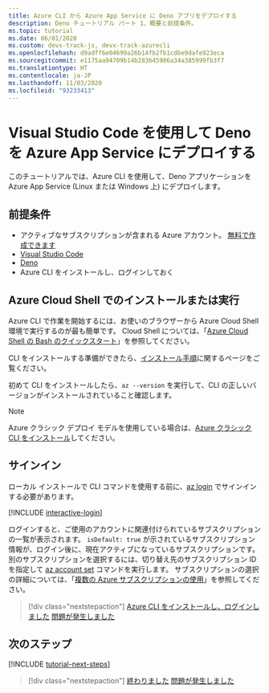 ```yaml
---
title: Azure CLI から Azure App Service に Deno アプリをデプロイする
description: Deno チュートリアル パート 1、概要と前提条件。
ms.topic: tutorial
ms.date: 06/01/2020
ms.custom: devx-track-js, devx-track-azurecli
ms.openlocfilehash: d9adff6e04699a26b14fb2fb1cdbe9dafe923eca
ms.sourcegitcommit: e1175aa94709b14b283645986a34a385999fb3f7
ms.translationtype: HT
ms.contentlocale: ja-JP
ms.lasthandoff: 11/03/2020
ms.locfileid: "93233413"
---
```

# <a name="deploy-deno-to-azure-app-service-using-visual-studio-code"></a>Visual Studio Code を使用して Deno を Azure App Service にデプロイする

このチュートリアルでは、Azure CLI を使用して、Deno アプリケーションを Azure App Service (Linux または Windows 上) にデプロイします。

## <a name="prerequisites"></a>前提条件

- アクティブなサブスクリプションが含まれる Azure アカウント。 [無料で作成できます](https://azure.microsoft.com/free/?utm_source=campaign&utm_campaign=vscode-tutorial-appservice-deno&mktingSource=vscode-tutorial-appservice-deno)
- [Visual Studio Code](https://code.visualstudio.com/)
- [Deno](https://deno.land/#installation)
- Azure CLI をインストールし、ログインしておく

## <a name="install-or-run-in-azure-cloud-shell"></a>Azure Cloud Shell でのインストールまたは実行

Azure CLI で作業を開始するには、お使いのブラウザーから Azure Cloud Shell 環境で実行するのが最も簡単です。 Cloud Shell については、「[Azure Cloud Shell の Bash のクイックスタート](/azure/cloud-shell/quickstart)」を参照してください。

CLI をインストールする準備ができたら、[インストール手順](/cli/azure/install-azure-cli)に関するページをご覧ください。

初めて CLI をインストールしたら、`az --version` を実行して、CLI の正しいバージョンがインストールされていること確認します。

> [!NOTE]
> Azure クラシック デプロイ モデルを使用している場合は、[Azure クラシック CLI をインストール](/cli/azure/install-classic-cli)してください。

## <a name="sign-in"></a>サインイン

ローカル インストールで CLI コマンドを使用する前に、[az login](/cli/azure/reference-index#az-login) でサインインする必要があります。

[!INCLUDE [interactive-login](../azure-cli/includes/interactive-login.md)]

ログインすると、ご使用のアカウントに関連付けられているサブスクリプションの一覧が表示されます。 `isDefault: true` が示されているサブスクリプション情報が、ログイン後に、現在アクティブになっているサブスクリプションです。 別のサブスクリプションを選択するには、切り替え先のサブスクリプション ID を指定して [az account set](/cli/azure/account#az-account-set) コマンドを実行します。 サブスクリプションの選択の詳細については、「[複数の Azure サブスクリプションの使用](/cli/azure/manage-azure-subscriptions-azure-cli)」を参照してください。

> [!div class="nextstepaction"]
> [Azure CLI をインストールし、ログインしました](tutorial-visual-studio-code-azure-app-service-deno-02.md) [問題が発生しました](https://www.research.net/r/PWZWZ52?tutorial=deno-deployment-azureappservice&step=getting-started)

## <a name="next-steps"></a>次のステップ

[!INCLUDE [tutorial-next-steps](includes/tutorial-next-steps.md)]

> [!div class="nextstepaction"]
> [終わりました](node-howto-deploy-web-app.md) [問題が発生しました](https://www.research.net/r/PWZWZ52?tutorial=deno-deployment-azureappservice&step=clean-up-resources)
